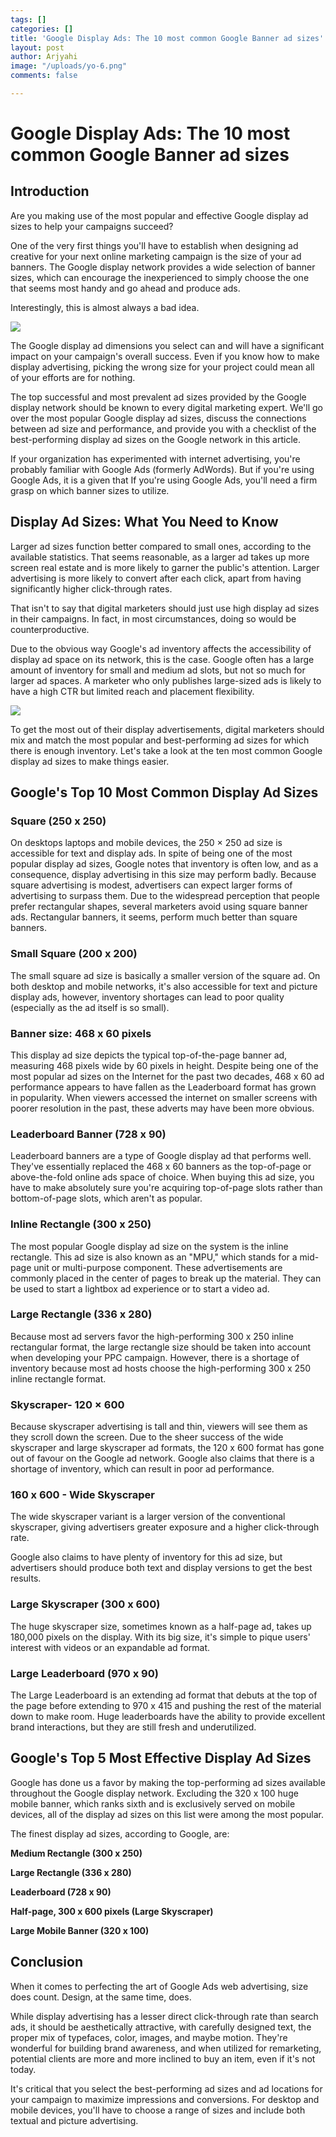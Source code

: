 ```yaml
---
tags: []
categories: []
title: 'Google Display Ads: The 10 most common Google Banner ad sizes'
layout: post
author: Arjyahi
image: "/uploads/yo-6.png"
comments: false

---
```

# **Google Display Ads: The 10 most common Google Banner ad sizes**

## **Introduction**

Are you making use of the most popular and effective Google display ad sizes to help your campaigns succeed?

One of the very first things you'll have to establish when designing ad creative for your next online marketing campaign is the size of your ad banners. The Google display network provides a wide selection of banner sizes, which can encourage the inexperienced to simply choose the one that seems most handy and go ahead and produce ads.

Interestingly, this is almost always a bad idea.

![](/uploads/pexels-caio-67112.jpg)

The Google display ad dimensions you select can and will have a significant impact on your campaign's overall success. Even if you know how to make display advertising, picking the wrong size for your project could mean all of your efforts are for nothing.

The top successful and most prevalent ad sizes provided by the Google display network should be known to every digital marketing expert. We'll go over the most popular Google display ad sizes, discuss the connections between ad size and performance, and provide you with a checklist of the best-performing display ad sizes on the Google network in this article.

If your organization has experimented with internet advertising, you're probably familiar with Google Ads (formerly AdWords). But if you're using Google Ads, it is a given that If you're using Google Ads, you'll need a firm grasp on which banner sizes to utilize.

## **Display Ad Sizes: What You Need to Know**

Larger ad sizes function better compared to small ones, according to the available statistics. That seems reasonable, as a larger ad takes up more screen real estate and is more likely to garner the public's attention. Larger advertising is more likely to convert after each click, apart from having significantly higher click-through rates.

That isn't to say that digital marketers should just use high display ad sizes in their campaigns. In fact, in most circumstances, doing so would be counterproductive.

Due to the obvious way Google's ad inventory affects the accessibility of display ad space on its network, this is the case. Google often has a large amount of inventory for small and medium ad slots, but not so much for larger ad spaces. A marketer who only publishes large-sized ads is likely to have a high CTR but limited reach and placement flexibility.

![](/uploads/google-g7396779da_1920.jpg)

To get the most out of their display advertisements, digital marketers should mix and match the most popular and best-performing ad sizes for which there is enough inventory. Let's take a look at the ten most common Google display ad sizes to make things easier.

## **Google's Top 10 Most Common Display Ad Sizes**

### Square (250 x 250)

On desktops laptops and mobile devices, the 250 × 250 ad size is accessible for text and display ads. In spite of being one of the most popular display ad sizes, Google notes that inventory is often low, and as a consequence, display advertising in this size may perform badly. Because square advertising is modest, advertisers can expect larger forms of advertising to surpass them. Due to the widespread perception that people prefer rectangular shapes, several marketers avoid using square banner ads. Rectangular banners, it seems, perform much better than square banners.

### Small Square (200 x 200)

The small square ad size is basically a smaller version of the square ad. On both desktop and mobile networks, it's also accessible for text and picture display ads, however, inventory shortages can lead to poor quality (especially as the ad itself is so small).

### Banner size: 468 x 60 pixels

This display ad size depicts the typical top-of-the-page banner ad, measuring 468 pixels wide by 60 pixels in height. Despite being one of the most popular ad sizes on the Internet for the past two decades, 468 x 60 ad performance appears to have fallen as the Leaderboard format has grown in popularity. When viewers accessed the internet on smaller screens with poorer resolution in the past, these adverts may have been more obvious.

### Leaderboard Banner (728 x 90)

Leaderboard banners are a type of Google display ad that performs well. They've essentially replaced the 468 x 60 banners as the top-of-page or above-the-fold online ads space of choice. When buying this ad size, you have to make absolutely sure you're acquiring top-of-page slots rather than bottom-of-page slots, which aren't as popular.

### Inline Rectangle (300 x 250)

The most popular Google display ad size on the system is the inline rectangle. This ad size is also known as an "MPU," which stands for a mid-page unit or multi-purpose component. These advertisements are commonly placed in the center of pages to break up the material. They can be used to start a lightbox ad experience or to start a video ad.

### Large Rectangle (336 x 280)

Because most ad servers favor the high-performing 300 x 250 inline rectangular format, the large rectangle size should be taken into account when developing your PPC campaign. However, there is a shortage of inventory because most ad hosts choose the high-performing 300 x 250 inline rectangle format.

### Skyscraper- 120 × 600

Because skyscraper advertising is tall and thin, viewers will see them as they scroll down the screen. Due to the sheer success of the wide skyscraper and large skyscraper ad formats, the 120 x 600 format has gone out of favour on the Google ad network. Google also claims that there is a shortage of inventory, which can result in poor ad performance.

### 160 x 600 - Wide Skyscraper

The wide skyscraper variant is a larger version of the conventional skyscraper, giving advertisers greater exposure and a higher click-through rate.

Google also claims to have plenty of inventory for this ad size, but advertisers should produce both text and display versions to get the best results.

### Large Skyscraper (300 x 600)

The huge skyscraper size, sometimes known as a half-page ad, takes up 180,000 pixels on the display. With its big size, it's simple to pique users' interest with videos or an expandable ad format.

### Large Leaderboard (970 x 90)

The Large Leaderboard is an extending ad format that debuts at the top of the page before extending to 970 x 415 and pushing the rest of the material down to make room. Huge leaderboards have the ability to provide excellent brand interactions, but they are still fresh and underutilized.

## **Google's Top 5 Most Effective Display Ad Sizes**

Google has done us a favor by making the top-performing ad sizes available throughout the Google display network. Excluding the 320 x 100 huge mobile banner, which ranks sixth and is exclusively served on mobile devices, all of the display ad sizes on this list were among the most popular.

The finest display ad sizes, according to Google, are:

**Medium Rectangle (300 x 250)**

**Large Rectangle (336 x 280)**

**Leaderboard (728 x 90)**

**Half-page, 300 x 600 pixels (Large Skyscraper)**

**Large Mobile Banner (320 x 100)**

## **Conclusion**

When it comes to perfecting the art of Google Ads web advertising, size does count. Design, at the same time, does.

While display advertising has a lesser direct click-through rate than search ads, it should be aesthetically attractive, with carefully designed text, the proper mix of typefaces, color, images, and maybe motion. They're wonderful for building brand awareness, and when utilized for remarketing, potential clients are more and more inclined to buy an item, even if it's not today.

It's critical that you select the best-performing ad sizes and ad locations for your campaign to maximize impressions and conversions. For desktop and mobile devices, you'll have to choose a range of sizes and include both textual and picture advertising.